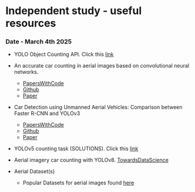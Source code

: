 # Independent study - useful resources

### Date - March 4th 2025 

- YOLO Object Counting API. Click this [link](https://github.com/tugot17/YOLO-Object-Counting-API)

- An accurate car counting in aerial images based on convolutional neural networks. 
    - [PapersWithCode](https://paperswithcode.com/paper/an-accurate-car-counting-in-aerial-images)
    - [Github](https://github.com/ekilic/Heatmap-Learner-CNN-for-Object-Counting)
    - [Paper](https://link.springer.com/article/10.1007/s12652-021-03377-5)
- Car Detection using Unmanned Aerial Vehicles: Comparison between Faster R-CNN and YOLOv3
    - [PapersWithCode](https://paperswithcode.com/paper/car-detection-using-unmanned-aerial-vehicles)
    - [Github](https://github.com/aniskoubaa/car_detection_yolo_faster_rcnn_uvsc2019)
    - [Paper](https://arxiv.org/abs/1812.10968)

- YOLOv5 counting task (SOLUTIONS). Click this [link](https://github.com/ultralytics/yolov5/issues/2696)

- Aerial imagery car counting with YOLOv8. [TowardsDataScience](https://towardsdatascience.com/how-many-cars-are-in-this-aerial-imagery-lets-count-them-with-yolov8-from-scratch-7c24a3919d21/)

- Aerial Dataset(s)
    - Popular Datasets for aerial images found [here](https://lafi.github.io/LPN/)